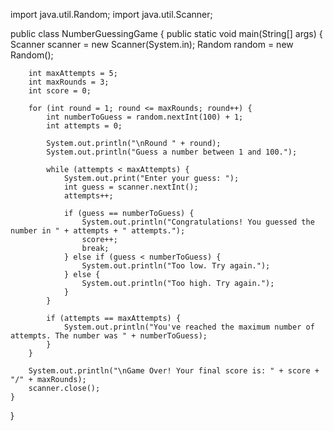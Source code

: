 import java.util.Random;
import java.util.Scanner;

public class NumberGuessingGame {
    public static void main(String[] args) {
        Scanner scanner = new Scanner(System.in);
        Random random = new Random();

        int maxAttempts = 5;
        int maxRounds = 3;
        int score = 0;

        for (int round = 1; round <= maxRounds; round++) {
            int numberToGuess = random.nextInt(100) + 1;
            int attempts = 0;

            System.out.println("\nRound " + round);
            System.out.println("Guess a number between 1 and 100.");

            while (attempts < maxAttempts) {
                System.out.print("Enter your guess: ");
                int guess = scanner.nextInt();
                attempts++;

                if (guess == numberToGuess) {
                    System.out.println("Congratulations! You guessed the number in " + attempts + " attempts.");
                    score++;
                    break;
                } else if (guess < numberToGuess) {
                    System.out.println("Too low. Try again.");
                } else {
                    System.out.println("Too high. Try again.");
                }
            }

            if (attempts == maxAttempts) {
                System.out.println("You've reached the maximum number of attempts. The number was " + numberToGuess);
            }
        }

        System.out.println("\nGame Over! Your final score is: " + score + "/" + maxRounds);
        scanner.close();
    }
}
